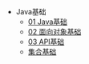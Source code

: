 + Java基础
  * [01 Java基础](docs/Java/Java基础/01Java基础语法.md)
  * [02 面向对象基础](docs/Java/Java基础/02面向对象基础.md)
  * [03 API基础](docs/Java/Java基础/03API基础.md)
  * [集合基础](docs/Java/Java基础/04集合基础.md)

